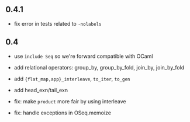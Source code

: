 ## 0.4.1

- fix error in tests related to `-nolabels`

## 0.4

- use `include Seq` so we're forward compatible with OCaml
- add relational operators: group_by, group_by_fold, join_by, join_by_fold
- add `{flat_map,app}_interleave`, `to_iter`, `to_gen`
- add head_exn/tail_exn

- fix: make `product` more fair by using interleave
- fix: handle exceptions in OSeq.memoize
